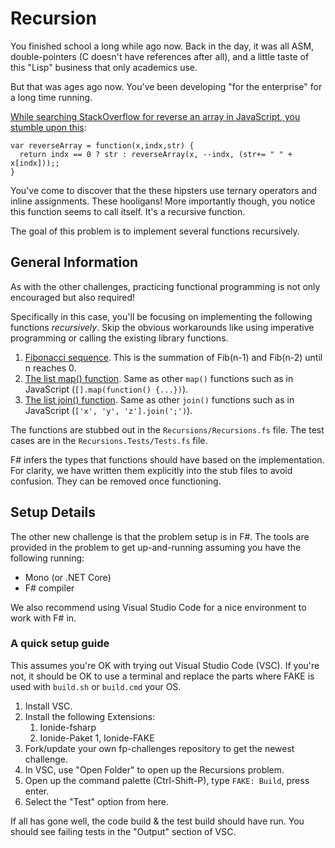 # Recursion

You finished school a long while ago now. Back in the day, it was all ASM, double-pointers (C doesn't have references after all), and a little taste of this "Lisp" business that only academics use.

But that was ages ago now. You've been developing "for the enterprise" for a long time running.

[While searching StackOverflow for reverse an array in JavaScript, you stumble upon this](http://stackoverflow.com/a/5164159/576975):

    var reverseArray = function(x,indx,str) {
      return indx == 0 ? str : reverseArray(x, --indx, (str+= " " + x[indx]));;
    }

You've come to discover that the these hipsters use ternary operators and inline assignments. These hooligans!
More importantly though, you notice this function seems to call itself. It's a recursive function.

The goal of this problem is to implement several functions recursively.

## General Information

As with the other challenges, practicing functional programming is not only encouraged but also required!

Specifically in this case, you'll be focusing on implementing the following functions *recursively*.
Skip the obvious workarounds like using imperative programming or calling the existing library functions.

1. [Fibonacci sequence](https://en.wikipedia.org/wiki/Fibonacci_number). This is the summation of Fib(n-1) and Fib(n-2) until n reaches 0.
1. [The list map() function](https://msdn.microsoft.com/en-us/visualfsharpdocs/conceptual/list.map%5B't,'u%5D-function-%5Bfsharp%5D). Same as other `map()` functions such as in JavaScript (`[].map(function() {...})`).
1. [The list join() function](http://stackoverflow.com/questions/1779048/how-do-i-concatenate-a-list-of-strings-in-f). Same as other `join()` functions such as in JavaScript (`['x', 'y', 'z'].join(';')`).

The functions are stubbed out in the `Recursions/Recursions.fs` file.
The test cases are in the `Recursions.Tests/Tests.fs` file.

F# infers the types that functions should have based on the implementation. For clarity, we have written
them explicitly into the stub files to avoid confusion. They can be removed once functioning.

## Setup Details

The other new challenge is that the problem setup is in F#. The tools are provided in the problem to get up-and-running assuming you have the following running:

* Mono (or .NET Core)
* F# compiler

We also recommend using Visual Studio Code for a nice environment to work with F# in.

### A quick setup guide

This assumes you're OK with trying out Visual Studio Code (VSC). If you're not, it should be OK to use a terminal
and replace the parts where FAKE is used with `build.sh` or `build.cmd` your OS.

1. Install VSC.
1. Install the following Extensions:
    1. Ionide-fsharp
    1. Ionide-Paket
    1, Ionide-FAKE
1. Fork/update your own fp-challenges repository to get the newest challenge.
1. In VSC, use "Open Folder" to open up the Recursions problem.
1. Open up the command palette (Ctrl-Shift-P), type `FAKE: Build`, press enter.
1. Select the "Test" option from here.

If all has gone well, the code build & the test build should have run. You should see failing tests in the "Output"
section of VSC.